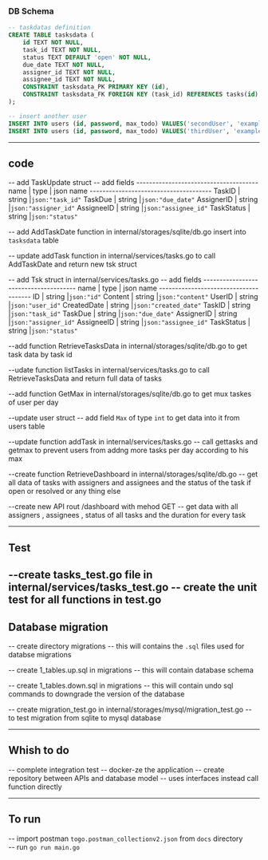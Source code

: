 ### DB Schema
```sql
-- taskdatas definition 
CREATE TABLE tasksdata (
	id TEXT NOT NULL,
	task_id TEXT NOT NULL,
	status TEXT DEFAULT 'open' NOT NULL,
	due_date TEXT NOT NULL,
	assigner_id TEXT NOT NULL,
	assignee_id TEXT NOT NULL,
	CONSTRAINT tasksdata_PK PRIMARY KEY (id),
	CONSTRAINT tasksdata_FK FOREIGN KEY (task_id) REFERENCES tasks(id)
);

-- insert another user
INSERT INTO users (id, password, max_todo) VALUES('secondUser', 'example', 4);
INSERT INTO users (id, password, max_todo) VALUES('thirdUser', 'example', 4);
```
-------------------------------
## code 
-- add TaskUpdate struct 
-- add fields 
    --------------------------------------
    name        |  type     |  json name 
    --------------------------------------
    TaskID      |  string  |`json:"task_id"`
    TaskDue     |  string  |`json:"due_date"` 
    AssignerID  |  string  |`json:"assigner_id"` 
    AssigneeID  |  string  |`json:"assignee_id"` 
    TaskStatus  |  string  |`json:"status"` 

-- add AddTaskDate function in internal/storages/sqlite/db.go
   insert into `tasksdata` table 

-- update addTask function in internal/services/tasks.go
   to call AddTaskDate and return new tsk struct 

-- add Tsk struct in internal/services/tasks.go
-- add fields 
    --------------------------------------
    name        |  type     |  json name 
    --------------------------------------
    ID          |  string  |`json:"id"`
    Content     |  string  |`json:"content"` 
    UserID      |  string  |`json:"user_id"` 
    CreatedDate |  string  |`json:"created_date"` 
    TaskID      |  string  |`json:"task_id"` 
    TaskDue     |  string  |`json:"due_date"` 
    AssignerID  |  string  |`json:"assigner_id"` 
    AssigneeID  |  string  |`json:"assignee_id"` 
    TaskStatus  |  string  |`json:"status"` 

--add function RetrieveTasksData in internal/storages/sqlite/db.go
to get task data by task id 

--udate function listTasks in internal/services/tasks.go
to call RetrieveTasksData and return full data of tasks

--add function GetMax in internal/storages/sqlite/db.go
to get mux taskes of user per day 

--update user struct 
  -- add field `Max`  of type  `int` to get data into it from users table 

--update function addTask in internal/services/tasks.go
  -- call gettasks and getmax to prevent users from addng more tasks per day according to his max  

--create function RetrieveDashboard in internal/storages/sqlite/db.go
  -- get all data of tasks with assigners and assignees and the status of the task if open or resolved or any thing else 

--create new API rout /dashboard with mehod GET
  -- get data with all assigners , assignees , status of all tasks and the duration for every task 

-------------------------------
## Test 
--create tasks_test.go file in internal/services/tasks_test.go
  -- create the unit test for all functions in test.go
-------------------------------
## Database migration
-- create directory migrations 
  -- this will contains the `.sql` files used for databse migrations

-- create 1_tables.up.sql in migrations
  -- this will contain database schema
 
-- create 1_tables.down.sql in migrations
  -- this will contain undo sql commands to downgrade the version of the database

-- create migration_test.go in internal/storages/mysql/migration_test.go
  -- to test migration from sqlite to mysql database 

------------------------------
## Whish to do 
-- complete integration test
-- docker-ze the application 
-- create repository between APIs and database model 
-- uses interfaces instead call function directly 

------------------------------
## To run 
-- import postman `togo.postman_collectionv2.json` from `docs` directory  
-- run `go run main.go` 
